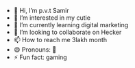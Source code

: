 - 👋 Hi, I’m p.v.t Samir 
- 👀 I’m interested in my cutie 
- 🌱 I’m currently learning digital marketing 
- 💞️ I’m looking to collaborate on Hecker
- 📫 How to reach me 3lakh month
- 😄 Pronouns: 💫 
- ⚡ Fun fact: gaming 

<!---
Assam8649/Assam8649 is a ✨ special ✨ repository because its `README.md` (this file) appears on your GitHub profile.
You can click the Preview link to take a look at your changes.
--->
